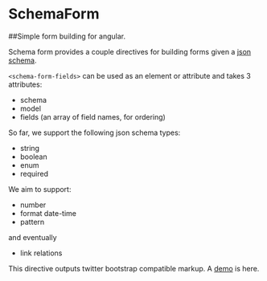 # SchemaForm

##Simple form building for angular.

Schema form provides a couple directives for building forms
given a [json schema](http://json-schema.org).

`<schema-form-fields>` can be used as an element or attribute and
takes 3 attributes:

* schema
* model
* fields (an array of field names, for ordering)

So far, we support the following json schema types:

* string
* boolean
* enum
* required

We aim to support:
* number
* format date-time
* pattern

and eventually
* link relations

This directive outputs twitter bootstrap compatible markup. A [demo](http://gaslight.github.io/angular-schema-form/) is here.
